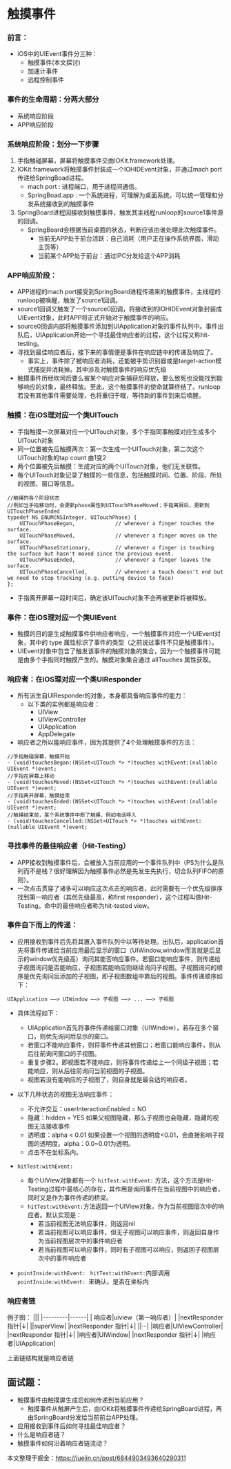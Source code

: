 # 触摸事件

### 前言：
 * iOS中的UIEvent事件分三种：
    * 触摸事件(本文探讨)
    * 加速计事件
    * 远程控制事件

### 事件的生命周期：分两大部分

* 系统响应阶段
* APP响应阶段

### 系统响应阶段：划分一下步骤

1. 手指触碰屏幕，屏幕将触摸事件交由IOKit.framework处理。
2. IOKit.framework将触摸事件封装成一个IOHIDEvent对象，并通过mach port传递给SpringBoad进程。
    * mach port : 进程端口，用于进程间通信。
    * SpringBoad.app : 一个系统进程，可理解为桌面系统。可以统一管理和分发系统接收到的触摸事件
3. SpringBoard进程因接收到触摸事件，触发其主线程runloop的source1事件源的回调。
    * SpringBoard会根据当前桌面的状态，判断应该由谁处理此次触摸事件。
        * 当前无APP处于前台活跃：自己消耗（用户正在操作系统界面，滑动主页等）
        * 当前某个APP处于前台：通过IPC分发给这个APP消耗

### APP响应阶段：

* APP进程的mach port接受到SpringBoard进程传递来的触摸事件，主线程的runloop被唤醒，触发了source1回调。
* source1回调又触发了一个source0回调，将接收到的IOHIDEvent对象封装成UIEvent对象，此时APP将正式开始对于触摸事件的响应。
* source0回调内部将触摸事件添加到UIApplication对象的事件队列中。事件出队后，UIApplication开始一个寻找最佳响应者的过程，这个过程又称hit-testing。
* 寻找到最佳响应者后，接下来的事情便是事件在响应链中的传递及响应了。
    * 事实上，事件除了被响应者消耗，还能被手势识别器或是target-action模式捕捉并消耗掉。其中涉及对触摸事件的响应优先级
* 触摸事件历经坎坷后要么被某个响应对象捕获后释放，要么致死也没能找到能够响应的对象，最终释放。至此，这个触摸事件的使命就算终结了。runloop若没有其他事件需要处理，也将重归于眠，等待新的事件到来后唤醒。

### 触摸：在iOS理对应一个类UITouch

* 手指触摸一次屏幕对应一个UITouch对象，多个手指同事触摸对应生成多个UITouch对象
* 同一位置被先后触摸两次：第一次生成一个UITouch对象，第二次这个UITouch对象的tap count 由1变2
* 两个位置被先后触摸：生成对应的两个UITouch对象，他们无关联性。
* 每个UITouch对象记录了触摸的一些信息，包括触摸时间、位置、阶段、所处的视图、窗口等信息。

```
//触摸的各个阶段状态 
//例如当手指移动时，会更新phase属性到UITouchPhaseMoved；手指离屏后，更新到UITouchPhaseEnded
typedef NS_ENUM(NSInteger, UITouchPhase) {
    UITouchPhaseBegan,             // whenever a finger touches the surface.
    UITouchPhaseMoved,             // whenever a finger moves on the surface.
    UITouchPhaseStationary,        // whenever a finger is touching the surface but hasn't moved since the previous event.
    UITouchPhaseEnded,             // whenever a finger leaves the surface.
    UITouchPhaseCancelled,         // whenever a touch doesn't end but we need to stop tracking (e.g. putting device to face)
};
```
* 手指离开屏幕一段时间后，确定该UITouch对象不会再被更新将被释放。

### 事件：在iOS理对应一个类UIEvent

* 触摸的目的是生成触摸事件供响应者响应，一个触摸事件对应一个UIEvent对象，其中的 type 属性标识了事件的类型（之前说过事件不只是触摸事件）。
* UIEvent对象中包含了触发该事件的触摸对象的集合，因为一个触摸事件可能是由多个手指同时触摸产生的。触摸对象集合通过 allTouches 属性获取。

### 响应者：在iOS理对应一个类UIResponder

* 所有派生自UIResponder的对象，本身都具备响应事件的能力：
    * 以下类的实例都是响应者：
        * UIView
        * UIViewController
        * UIApplication
        * AppDelegate
* 响应者之所以能响应事件，因为其提供了4个处理触摸事件的方法：

```
//手指触碰屏幕，触摸开始
- (void)touchesBegan:(NSSet<UITouch *> *)touches withEvent:(nullable UIEvent *)event;
//手指在屏幕上移动
- (void)touchesMoved:(NSSet<UITouch *> *)touches withEvent:(nullable UIEvent *)event;
//手指离开屏幕，触摸结束
- (void)touchesEnded:(NSSet<UITouch *> *)touches withEvent:(nullable UIEvent *)event;
//触摸结束前，某个系统事件中断了触摸，例如电话呼入
- (void)touchesCancelled:(NSSet<UITouch *> *)touches withEvent:(nullable UIEvent *)event;
```

### 寻找事件的最佳响应者（Hit-Testing）

* APP接收到触摸事件后，会被放入当前应用的一个事件队列中（PS为什么是队列而不是栈？很好理解因为触摸事件必然是先发生先执行，切合队列FIFO的原则）。
* 一次点击贯穿了诸多可以响应这次点击的响应者，此时需要有一个优先级排序找到第一响应者（其优先级最高，称first responder），这个过程叫做Hit-Testing。命中的最佳响应者称为hit-tested view。

### 事件自下而上的传递：

* 应用接收到事件后先将其置入事件队列中以等待处理。出队后，application首先将事件传递给当前应用最后显示的窗口（UIWindow,window而言就是后显示的window优先级高）询问其能否响应事件。若窗口能响应事件，则传递给子视图询问是否能响应，子视图若能响应则继续询问子视图。子视图询问的顺序是优先询问后添加的子视图，即子视图数组中靠后的视图。事件传递顺序如下：

```
UIApplication ——> UIWindow ——> 子视图 ——> ... ——> 子视图
```

* 具体流程如下：
    * UIApplication首先将事件传递给窗口对象（UIWindow），若存在多个窗口，则优先询问后显示的窗口。
    * 若窗口不能响应事件，则将事件传递其他窗口；若窗口能响应事件，则从后往前询问窗口的子视图。
    * 重复步骤2。即视图若不能响应，则将事件传递给上一个同级子视图；若能响应，则从后往前询问当前视图的子视图。
    * 视图若没有能响应的子视图了，则自身就是最合适的响应者。
* 以下几种状态的视图无法响应事件：

    * 不允许交互：userInteractionEnabled = NO
    * 隐藏：hidden = YES 如果父视图隐藏，那么子视图也会隐藏，隐藏的视图无法接收事件
    * 透明度：alpha < 0.01 如果设置一个视图的透明度<0.01，会直接影响子视图的透明度。alpha：0.0~0.01为透明。
    * 点击不在坐标系内。

* `hitTest:withEvent:`

    * 每个UIView对象都有一个 `hitTest:withEvent:` 方法，这个方法是Hit-Testing过程中最核心的存在，其作用是询问事件在当前视图中的响应者，同时又是作为事件传递的桥梁。
    * `hitTest:withEvent:`方法返回一个UIView对象，作为当前视图层次中的响应者。默认实现是：
        * 若当前视图无法响应事件，则返回nil
        * 若当前视图可以响应事件，但无子视图可以响应事件，则返回自身作为当前视图层次中的事件响应者
        * 若当前视图可以响应事件，同时有子视图可以响应，则返回子视图层次中的事件响应者

* `pointInside:withEvent: `
   `hitTest:withEvent:`内部调用`pointInside:withEvent: `来确认，是否在坐标内


### 响应者链
例子图：
|||
|---------|------|
| 响应者|uiview（第一响应者）|
|nextResponder 指针|↓|
||superView|
|nextResponder 指针|↓|
||···|
|响应者|UIViewController|
|nextResponder 指针|↓|
|响应者|UIWindow|
|nextResponder 指针|↓|
|响应者|UIApplication|

上面链结构就是响应者链
## 面试题：

* 触摸事件由触摸屏生成后如何传递到当前应用？
    * 触摸事件从触屏产生后，由IOKit将触摸事件传递给SpringBoard进程，再由SpringBoard分发给当前前台APP处理。
* 应用接收到事件后如何寻找最佳响应者？
* 什么是响应者链？
* 触摸事件如何沿着响应者链流动？

本文整理于掘金：https://juejin.cn/post/6844903493640290311